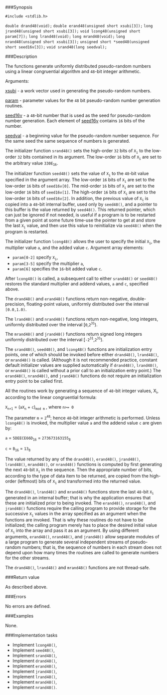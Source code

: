 ###Synopsis

`#include <stdlib.h>`

`double drand48(void);`
`double erand48(unsigned short xsubi[3]);`
`long jrand48(unsigned short xsubi[3]);`
`void lcong48(unsigned short param[7]);`
`long lrand48(void);`
`long mrand48(void);`
`long nrand48(unsigned short xsubi[3]);`
`unsigned short *seed48(unsigned short seed16v[3]);`
`void srand48(long seedval); `

###Description

The functions generate uniformly distributed pseudo-random numbers using a linear congruential algorithm and `48`-bit integer arithmetic.

Arguments:
    
<u>xsubi</u> - a work vector used in generating the pseudo-random numbers.

<u>param</u> - parameter values for the `48` bit pseudo-random number generation routines.

<u>seed16v</u> - a `48`-bit number that is used as the seed for pseudo-random number generation. Each element of <u>seed16v</u> contains `16` bits of the number.

<u>seedval</u> - a beginning value for the pseudo-random number sequence. For the same seed the same sequence of numbers is generated.

The initializer function `srand48()` sets the high-order `32` bits of `X`<sub>`i`</sub> to the low-order `32` bits contained in its argument. The low-order `16` bits of `X`<sub>`i`</sub> are set to the arbitrary value `330E`<sub>`16`</sub>.

The initializer function `seed48()` sets the value of `X`<sub>`i`</sub> to the `48`-bit value specified in the argument array. The low-order `16` bits of `X`<sub>`i`</sub> are set to the low-order `16` bits of `seed16v[0]`. The mid-order `16` bits of `X`<sub>`i`</sub> are set to the low-order `16` bits of `seed16v[1]`. The high-order `16` bits of `X`<sub>`i`</sub> are set to the low-order `16` bits of `seed16v[2]`. In addition, the previous value of `X`<sub>`i`</sub> is copied into a `48`-bit internal buffer, used only by `seed48()`, and a pointer to this buffer is the value returned by `seed48()`. This returned pointer, which can just be ignored if not needed, is useful if a program is to be restarted from a given point at some future time-use the pointer to get at and store the last `X`<sub>`i`</sub> value, and then use this value to reinitialize via `seed48()` when the program is restarted.

The initializer function `lcong48()` allows the user to specify the initial `X`<sub>`i`</sub>, the multiplier value `a`, and the added value `c`. Argument array elements:
    
 * `param[0-2]` specify `X`<sub>`i`</sub>, 
 * `param[3-5]` specify the multiplier `a`,
 * `param[6]` specifies the `16`-bit added value `c`. 
    
After `lcong48()` is called, a subsequent call to either `srand48()` or `seed48()` restores the standard multiplier and addend values, `a` and `c`, specified above.

The `drand48()` and `erand48()` functions return non-negative, double-precision, floating-point values, uniformly distributed over the interval `[0.0,1.0)`.

The `lrand48()` and `nrand48()` functions return non-negative, long integers, uniformly distributed over the interval [`0`,`2`<sup>`31`</sup>).

The `mrand48()` and `jrand48()` functions return signed long integers uniformly distributed over the interval [`-2`<sup>`31`</sup>,`2`<sup>`31`</sup>).

The `srand48()`, `seed48()`, and `lcong48()` functions are initialization entry points, one of which should be invoked before either `drand48()`, `lrand48()`, or `mrand48()` is called. (Although it is not recommended practice, constant default initializer values are supplied automatically if `drand48()`, `lrand48()`, or `mrand48()` is called without a prior call to an initialization entry point.) The `erand48()`, `nrand48()`, and `jrand48()` functions do not require an initialization entry point to be called first.

All the routines work by generating a sequence of `48`-bit integer values, X<sub>i</sub>, according to the linear congruential formula:

`X`<sub>`n+1`</sub> = (`aX`<sub>`n`</sub> + `c`)<sub>`mod m`</sub> , where  `n>= 0` 

The parameter `m` = `2`<sup>`48`</sup>; hence `48`-bit integer arithmetic is performed. Unless `lcong48()` is invoked, the multiplier value `a` and the addend value `c` are given by:

`a` = `5DEECE66D`<sub>`16`</sub> = `273673163155`<sub>`8`</sub>

`c` = `B`<sub>`16`</sub> = `13`<sub>`8`</sub> 

The value returned by any of the `drand48()`, `erand48()`, `jrand48()`, `lrand48()`, `mrand48()`, or `nrand48()` functions is computed by first generating the next `48`-bit `X`<sub>`i`</sub> in the sequence. Then the appropriate number of bits, according to the type of data item to be returned, are copied from the high-order (leftmost) bits of `X`<sub>`i`</sub> and transformed into the returned value.

The `drand48()`, `lrand48()` and `mrand48()` functions store the last `48`-bit `X`<sub>`i`</sub> generated in an internal buffer; that is why the application ensures that these are initialized prior to being invoked. The `erand48()`, `nrand48()`, and `jrand48()` functions require the calling program to provide storage for the successive `X`<sub>`i`</sub> values in the array specified as an argument when the functions are invoked. That is why these routines do not have to be initialized; the calling program merely has to place the desired initial value of `X`<sub>`i`</sub> into the array and pass it as an argument. By using different arguments, `erand48()`, `nrand48()`, and `jrand48()` allow separate modules of a large program to generate several independent streams of pseudo-random numbers; that is, the sequence of numbers in each stream does not depend upon how many times the routines are called to generate numbers for the other streams.

The `drand48()`, `lrand48()` and `mrand48()` functions are not thread-safe.

###Return value

As described above.

###Errors

No errors are defined.

###Examples

None.

###Implementation tasks

* Implement `lcong48()`,
* Implement `seed48()`,
* Implement `srand48()`,
* Implement `drand48()`,
* Implement `erand48()`,
* Implement `jrand48()`,
* Implement `lrand48()`,
* Implement `mrand48()`,
* Implement `nrand48()`.
